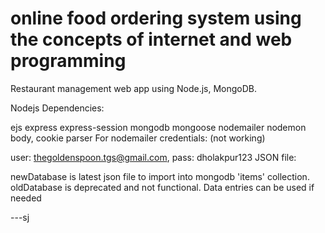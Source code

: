 # online food ordering system using the concepts of internet and web programming
Restaurant management web app using Node.js, MongoDB.

Nodejs Dependencies:

ejs
express
express-session
mongodb
mongoose
nodemailer
nodemon
body, cookie parser
For nodemailer credentials: (not working)

user: thegoldenspoon.tgs@gmail.com, pass: dholakpur123
JSON file:

newDatabase is latest json file to import into mongodb 'items' collection.
oldDatabase is deprecated and not functional. Data entries can be used if needed

---sj
